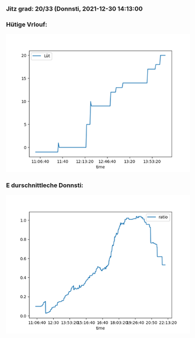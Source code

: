 ### Jitz grad: 20/33 (Donnsti, 2021-12-30 14:13:00

### Hütige Vrlouf:
![Graph](Today.png)

### E durschnittleche Donnsti:
![Graph](Donnsti.png)